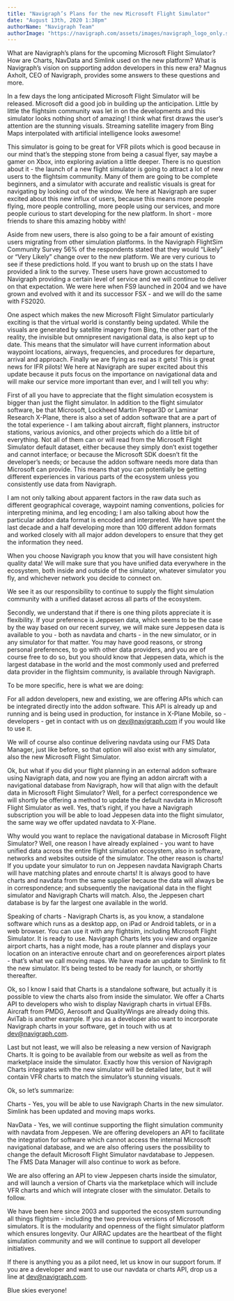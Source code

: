 ```yaml
---
title: "Navigraph’s Plans for the new Microsoft Flight Simulator"
date: "August 13th, 2020 1:38pm"
authorName: "Navigraph Team"
authorImage: "https://navigraph.com/assets/images/navigraph_logo_only.svg"
---
```


What are Navigraph’s plans for the upcoming Microsoft Flight Simulator? How are Charts, NavData and Simlink used on the new platform? What is Navigraph’s vision on supporting addon developers in this new era? Magnus Axholt, CEO of Navigraph, provides some answers to these questions and more.

In a few days the long anticipated Microsoft Flight Simulator will be released. Microsoft did a good job in building up the anticipation. Little by little the flightsim community was let in on the developments and this simulator looks nothing short of amazing! I think what first draws the user’s attention are the stunning visuals. Streaming satellite imagery from Bing Maps interpolated with artificial intelligence looks awesome!

This simulator is going to be great for VFR pilots which is good because in our mind that’s the stepping stone from being a casual flyer, say maybe a gamer on Xbox, into exploring aviation a little deeper. There is no question about it - the launch of a new flight simulator is going to attract a lot of new users to the flightsim community. Many of them are going to be complete beginners, and a simulator with accurate and realistic visuals is great for navigating by looking out of the window. We here at Navigraph are super excited about this new influx of users, because this means more people flying, more people controlling, more people using our services, and more people curious to start developing for the new platform. In short - more friends to share this amazing hobby with!

Aside from new users, there is also going to be a fair amount of existing users migrating from other simulation platforms. In the Navigraph FlightSim Community Survey 56% of the respondents stated that they would “Likely” or “Very Likely” change over to the new platform. We are very curious to see if these predictions hold. If you want to brush up on the stats I have provided a link to the survey. These users have grown accustomed to Navigraph providing a certain level of service and we will continue to deliver on that expectation. We were here when FS9 launched in 2004 and we have grown and evolved with it and its successor FSX - and we will do the same with FS2020\. 

One aspect which makes the new Microsoft Flight Simulator particularly exciting is that the virtual world is constantly being updated. While the visuals are generated by satellite imagery from Bing, the other part of the reality, the invisible but omnipresent navigational data, is also kept up to date. This means that the simulator will have current information about waypoint locations, airways, frequencies, and procedures for departure, arrival and approach. Finally we are flying as real as it gets! This is great news for IFR pilots! We here at Navigraph are super excited about this update because it puts focus on the importance on navigational data and will make our service more important than ever, and I will tell you why:

First of all you have to appreciate that the flight simulation ecosystem is bigger than just the flight simulator. In addition to the flight simulator software, be that Microsoft, Lockheed Martin Prepar3D or Laminar Research X-Plane, there is also a set of addon software that are a part of the total experience - I am talking about aircraft, flight planners, instructor stations, various avionics, and other projects which do a little bit of everything. Not all of them can or will read from the Microsoft Flight Simulator default dataset, either because they simply don’t exist together and cannot interface; or because the Microsoft SDK doesn’t fit the developer’s needs; or because the addon software needs more data than Microsoft can provide. This means that you can potentially be getting different experiences in various parts of the ecosystem unless you consistently use data from Navigraph.

I am not only talking about apparent factors in the raw data such as different geographical coverage, waypoint naming conventions, policies for interpreting minima, and leg encoding; I am also talking about how the particular addon data format is encoded and interpreted. We have spent the last decade and a half developing more than 100 different addon formats and worked closely with all major addon developers to ensure that they get the information they need.

When you choose Navigraph you know that you will have consistent high quality data! We will make sure that you have unified data everywhere in the ecosystem, both inside and outside of the simulator, whatever simulator you fly, and whichever network you decide to connect on. 

We see it as our responsibility to continue to supply the flight simulation community with a unified dataset across all parts of the ecosystem. 

Secondly, we understand that if there is one thing pilots appreciate it is flexibility. If your preference is Jeppesen data, which seems to be the case by the way based on our recent survey, we will make sure Jeppesen data is available to you - both as navdata and charts - in the new simulator, or in any simulator for that matter. You may have good reasons, or strong personal preferences, to go with other data providers, and you are of course free to do so, but you should know that Jeppesen data, which is the largest database in the world and the most commonly used and preferred data provider in the flightsim community, is available through Navigraph.

To be more specific, here is what we are doing:

For all addon developers, new and existing, we are offering APIs which can be integrated directly into the addon software. This API is already up and running and is being used in production, for instance in X-Plane Mobile, so - developers - get in contact with us on [dev@navigraph.com](mailto:dev@navigraph.com) if you would like to use it.

We will of course also continue delivering navdata using our FMS Data Manager, just like before, so that option will also exist with any simulator, also the new Microsoft Flight Simulator.

Ok, but what if you did your flight planning in an external addon software using Navigraph data, and now you are flying an addon aircraft with a navigational database from Navigraph, how will that align with the default data in Microsoft Flight Simulator? Well, for a perfect correspondence we will shortly be offering a method to update the default navdata in Microsoft Flight Simulator as well. Yes, that’s right, if you have a Navigraph subscription you will be able to load Jeppesen data into the flight simulator, the same way we offer updated navdata to X-Plane.

Why would you want to replace the navigational database in Microsoft Flight Simulator? Well, one reason I have already explained - you want to have unified data across the entire flight simulation ecosystem, also in software, networks and websites outside of the simulator. The other reason is charts! If you update your simulator to run on Jeppesen navdata Navigraph Charts will have matching plates and enroute charts! It is always good to have charts and navdata from the same supplier because the data will always be in correspondence; and subsequently the navigational data in the flight simulator and Navigraph Charts will match. Also, the Jeppesen chart database is by far the largest one available in the world.

Speaking of charts - Navigraph Charts is, as you know, a standalone software which runs as a desktop app, on iPad or Android tablets, or in a web browser. You can use it with any flightsim, including Microsoft Flight Simulator. It is ready to use. Navigraph Charts lets you view and organize airport charts, has a night mode, has a route planner and displays your location on an interactive enroute chart and on georeferences airport plates - that’s what we call moving maps. We have made an update to Simlink to fit the new simulator. It’s being tested to be ready for launch, or shortly thereafter.

Ok, so I know I said that Charts is a standalone software, but actually it is possible to view the charts also from inside the simulator. We offer a Charts API to developers who wish to display Navigraph charts in virtual EFBs. Aircraft from PMDG, Aerosoft and QualityWings are already doing this. AviTab is another example. If you as a developer also want to incorporate Navigraph charts in your software, get in touch with us at dev@navigraph.com.

Last but not least, we will also be releasing a new version of Navigraph Charts. It is going to be available from our website as well as from the marketplace inside the simulator. Exactly how this version of Navigraph Charts integrates with the new simulator will be detailed later, but it will contain VFR charts to match the simulator’s stunning visuals.

Ok, so let’s summarize:

Charts - Yes, you will be able to use Navigraph Charts in the new simulator. Simlink has been updated and moving maps works.

NavData - Yes, we will continue supporting the flight simulation community with navdata from Jeppesen. We are offering developers an API to facilitate the integration for software which cannot access the internal Microsoft navigational database, and we are also offering users the possibility to change the default Microsoft Flight Simulator navdatabase to Jeppesen. The FMS Data Manager will also continue to work as before.

We are also offering an API to view Jeppesen charts inside the simulator, and will launch a version of Charts via the marketplace which will include VFR charts and which will integrate closer with the simulator. Details to follow.

We have been here since 2003 and supported the ecosystem surrounding all things flightsim - including the two previous versions of Microsoft simulators. It is the modularity and openness of the flight simulator platform which ensures longevity. Our AIRAC updates are the heartbeat of the flight simulation community and we will continue to support all developer initiatives. 

If there is anything you as a pilot need, let us know in our support forum. If you are a developer and want to use our navdata or charts API, drop us a line at [dev@navigraph.com](mailto:dev@navigraph.com).

Blue skies everyone!